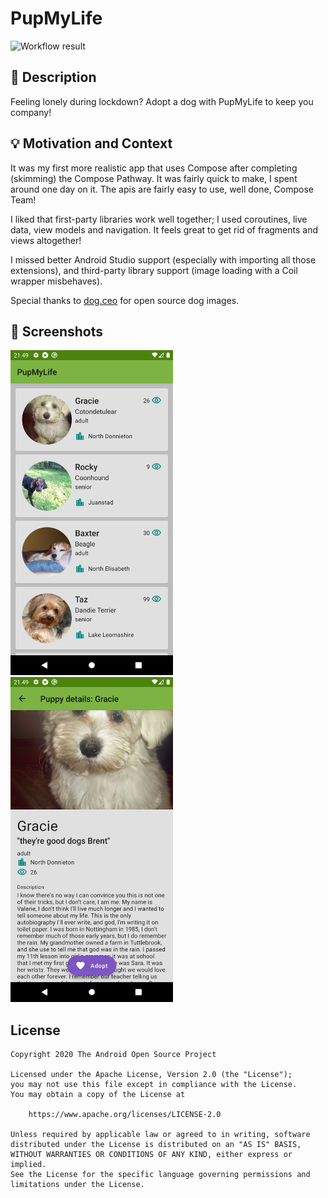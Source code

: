 # PupMyLife

<!--- Replace <OWNER> with your Github Username and <REPOSITORY> with the name of your repository. -->
<!--- You can find both of these in the url bar when you open your repository in github. -->
![Workflow result](https://github.com/headsvk/android-dev-challenge-compose-1/workflows/Check/badge.svg)


## :scroll: Description
<!--- Describe your app in one or two sentences -->
Feeling lonely during lockdown? Adopt a dog with PupMyLife to keep you company!

## :bulb: Motivation and Context
<!--- Optionally point readers to interesting parts of your submission. -->
<!--- What are you especially proud of? -->
It was my first more realistic app that uses Compose after completing (skimming) the Compose Pathway.
It was fairly quick to make, I spent around one day on it. 
The apis are fairly easy to use, well done, Compose Team!

I liked that first-party libraries work well together; I used coroutines, live data, view models
and navigation. It feels great to get rid of fragments and views altogether!

I missed better Android Studio support (especially with importing all those extensions),
and third-party library support (image loading with a Coil wrapper misbehaves).

Special thanks to [dog.ceo](https://dog.ceo/) for open source dog images.

## :camera_flash: Screenshots
<!-- You can add more screenshots here if you like -->
<img src="/results/screenshot_1.png" width="260">&emsp;<img src="/results/screenshot_2.png" width="260">

## License
```
Copyright 2020 The Android Open Source Project

Licensed under the Apache License, Version 2.0 (the "License");
you may not use this file except in compliance with the License.
You may obtain a copy of the License at

    https://www.apache.org/licenses/LICENSE-2.0

Unless required by applicable law or agreed to in writing, software
distributed under the License is distributed on an "AS IS" BASIS,
WITHOUT WARRANTIES OR CONDITIONS OF ANY KIND, either express or implied.
See the License for the specific language governing permissions and
limitations under the License.
```